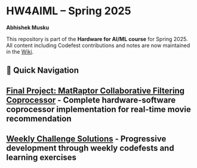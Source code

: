 # HW4AIML – Spring 2025

**Abhishek Musku**

This repository is part of the **Hardware for AI/ML course** for Spring 2025.
All content including Codefest contributions and notes are now maintained in the [Wiki](https://github.com/AbhishekMusku/hw4aiml-am/wiki).

## 🔗 Quick Navigation

## [Final Project: MatRaptor Collaborative Filtering Coprocessor](https://github.com/AbhishekMusku/hw4aiml-am/tree/main/SpGEMM_Accelerator) - Complete hardware-software coprocessor implementation for real-time movie recommendation

##  [Weekly Challenge Solutions](https://github.com/AbhishekMusku/hw4aiml-am/wiki) - Progressive development through weekly codefests and learning exercises